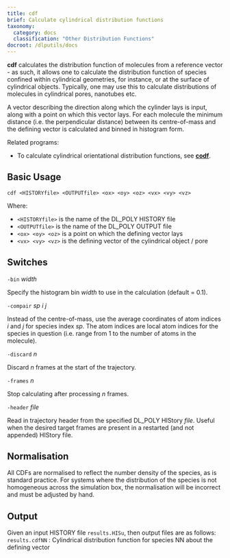 ```yaml
---
title: cdf
brief: Calculate cylindrical distribution functions
taxonomy:
  category: docs
  classification: "Other Distribution Functions"
docroot: /dlputils/docs
---
```


**cdf** calculates the distribution function of molecules from a reference vector - as such, it allows one to calculate the distribution function of species confined within cylindrical geometries, for instance, or at the surface of cylindrical objects. Typically, one may use this to calculate distributions of molecules in cylindrical pores, nanotubes etc.

A vector describing the direction along which the cylinder lays is input, along with a point on which this vector lays. For each molecule the minimum distance (i.e. the perpendicular distance) between its centre-of-mass and the defining vector is calculated and binned in histogram form.

Related programs:
+ To calculate cylindrical orientational distribution functions, see [**codf**](/dlputils/docs/utilities/codf).

## Basic Usage

```
cdf <HISTORYfile> <OUTPUTfile> <ox> <oy> <oz> <vx> <vy> <vz>
```

Where:
+ `<HISTORYfile>` is the name of the DL_POLY HISTORY file
+ `<OUTPUTfile>` is the name of the DL_POLY OUTPUT file
+ `<ox> <oy> <oz>` is a point on which the defining vector lays
+ `<vx> <vy> <vz>` is the defining vector of the cylindrical object / pore

## Switches

`-bin` _width_

Specify the histogram bin _width_ to use in the calculation (default = 0.1).

`-compair` _sp_ _i_ _j_

Instead of the centre-of-mass, use the average coordinates of atom indices _i_ and _j_ for species index _sp_. The atom indices are local atom indices for the species in question (i.e. range from 1 to the number of atoms in the molecule).

`-discard` _n_

Discard _n_ frames at the start of the trajectory.

`-frames` _n_

Stop calculating after processing _n_ frames.

`-header` _file_

Read in trajectory header from the specified DL_POLY HIStory _file_. Useful when the desired target frames are present in a restarted (and not appended) HIStory file.

## Normalisation

All CDFs are normalised to reflect the number density of the species, as is standard practice. For systems where the distribution of the species is not homogeneous across the simulation box, the normalisation will be incorrect and must be adjusted by hand.

## Output

Given an input HISTORY file `results.HISu`, then output files are as follows:
`results.cdfNN` : Cylindrical distribution function for species NN about the defining vector


